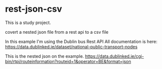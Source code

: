 # rest-json-csv

This is a study project.

covert a nested json file from a rest api to a csv file

In this example I'm using the Dublin bus Rest API
All documentation is here: https://data.dublinked.ie/dataset/national-public-transport-nodes


This is the nested json on the example.
https://data.dublinked.ie/cgi-bin/rtpi/routeinformation?routeid=1&operator=BE&format=json

